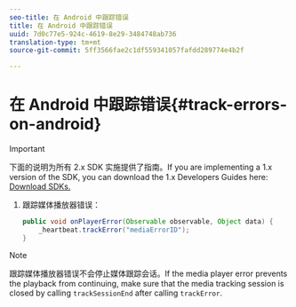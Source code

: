 ```yaml
---
seo-title: 在 Android 中跟踪错误
title: 在 Android 中跟踪错误
uuid: 7d0c77e5-924c-4619-8e29-3484748ab736
translation-type: tm+mt
source-git-commit: 5ff3566fae2c1df559341057fafdd289774e4b2f

---
```



# 在 Android 中跟踪错误{#track-errors-on-android}

>[!IMPORTANT]
>
>下面的说明为所有 2.x SDK 实施提供了指南。If you are implementing a 1.x version of the SDK, you can download the 1.x Developers Guides here: [Download SDKs.](../../sdk-implement/download-sdks.md)

1. 跟踪媒体播放器错误：

   ```java
   public void onPlayerError(Observable observable, Object data) {  
       _heartbeat.trackError("mediaErrorID"); 
   }
   ```

>[!NOTE]
>
>跟踪媒体播放器错误不会停止媒体跟踪会话。If the media player error prevents the playback from continuing, make sure that the media tracking session is closed by calling `trackSessionEnd` after calling `trackError`.

